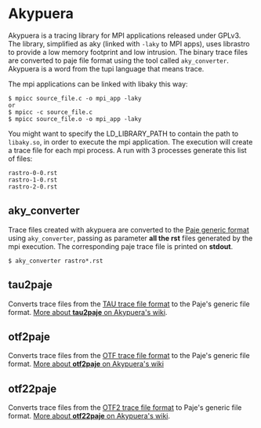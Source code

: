 Akypuera 
========

Akypuera is a tracing library for MPI applications released under GPLv3.
The library, simplified as aky (linked with `-laky` to MPI apps), uses 
librastro to provide a low memory footprint and low intrusion. The binary
trace files are converted to paje file format using the tool called
`aky_converter`. Akypuera is a word from the tupi language that means trace.

The mpi applications can be linked with libaky this way:

    $ mpicc source_file.c -o mpi_app -laky 
    or
    $ mpicc -c source_file.c
    $ mpicc source_file.o -o mpi_app -laky

You might want to specify the LD_LIBRARY_PATH to contain the path to
`libaky.so`, in order to execute the mpi application. The execution
will create a trace file for each mpi process. A run with 3 processes
generate this list of files:

    rastro-0-0.rst
    rastro-1-0.rst
    rastro-2-0.rst

aky_converter
-------------

Trace files created with akypuera are converted to the [Paje generic
format](http://paje.sf.net) using `aky_converter`, passing as
parameter __all the rst__ files generated by the mpi execution.  The
corresponding paje trace file is printed on __stdout__.

    $ aky_converter rastro*.rst

tau2paje
--------

Converts trace files from the [TAU trace file
format](http://www.cs.uoregon.edu/Research/tau/) to the Paje's generic
file format.
[More about __tau2paje__ on Akypuera's wiki](https://github.com/schnorr/akypuera/wiki/TAUWithAkypuera).

otf2paje
--------

Converts trace files from the [OTF trace file format](http://www.tu-dresden.de/zih/otf/) to the Paje's generic
file format.
[More about __otf2paje__ on Akypuera's wiki](https://github.com/schnorr/akypuera/wiki/OTFWithAkypuera)

otf22paje
---------

Converts trace files from the [OTF2 trace file
format](http://www.vi-hps.org/projects/score-p/) to Paje's generic
file format.
[More about __otf22paje__ on Akypuera's wiki](https://github.com/schnorr/akypuera/wiki/OTF2WithAkypuera).
